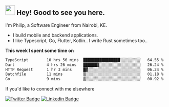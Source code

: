 <h2><img src="https://slackmojis.com/emojis/3643-cool-doge/download" width="30"/> Hey! Good to see you here.</h2>

<p>I'm Philip, a Software Engineer from Nairobi, KE. 

- I build mobile and backend applications.
- I like Typescript, Go, Flutter, Kotlin.. I write Rust sometimes too..</p>

**This week I spent some time on**
<!--START_SECTION:waka-->

```txt
TypeScript        10 hrs 56 mins  ████████████████░░░░░░░░░   64.55 %
Dart              4 hrs 26 mins   ██████▓░░░░░░░░░░░░░░░░░░   26.24 %
HTTP Request      1 hr 3 mins     █▓░░░░░░░░░░░░░░░░░░░░░░░   06.24 %
Batchfile         11 mins         ▒░░░░░░░░░░░░░░░░░░░░░░░░   01.18 %
Go                9 mins          ▒░░░░░░░░░░░░░░░░░░░░░░░░   00.92 %
```

<!--END_SECTION:waka-->

If you'd like to connect with me elsewhere

[![Twitter Badge](https://img.shields.io/badge/-Twitter-1ca0f1?style=flat-square&labelColor=1ca0f1&logo=twitter&logoColor=white&link=https://twitter.com/_diogorodrigues)](https://twitter.com/kimathiphil)  [![Linkedin Badge](https://img.shields.io/badge/-LinkedIn-blue?style=flat-square&logo=Linkedin&logoColor=white&link=https://www.linkedin.com/in/philip-kimathi-2604a9114/)](https://www.linkedin.com/in/philip-kimathi-2604a9114/)
